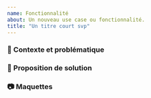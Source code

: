 ```yaml
---
name: Fonctionnalité
about: Un nouveau use case ou fonctionnalité.
title: "Un titre court svp"
---
```


### :thinking: Contexte et problématique

<!-- Décrire la problématique observée, le contexte et en quoi une solution serait utile. -->

### :tada: Proposition de solution

<!-- Quelle est la solution envisagée pour répondre à cette problématique -->

### :camera: Maquettes

<!-- Si possible, un lien vers les maquettes -->
